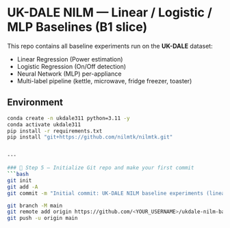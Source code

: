 # UK-DALE NILM — Linear / Logistic / MLP Baselines (B1 slice)

This repo contains all baseline experiments run on the **UK-DALE** dataset:
- Linear Regression (Power estimation)
- Logistic Regression (On/Off detection)
- Neural Network (MLP) per-appliance
- Multi-label pipeline (kettle, microwave, fridge freezer, toaster)

## Environment
```bash
conda create -n ukdale311 python=3.11 -y
conda activate ukdale311
pip install -r requirements.txt
pip install "git+https://github.com/nilmtk/nilmtk.git"


---

### 🧩 Step 5 — Initialize Git repo and make your first commit
```bash
git init
git add -A
git commit -m "Initial commit: UK-DALE NILM baseline experiments (linear, logistic, MLP, multi-label)"

git branch -M main
git remote add origin https://github.com/<YOUR_USERNAME>/ukdale-nilm-baselines.git
git push -u origin main

